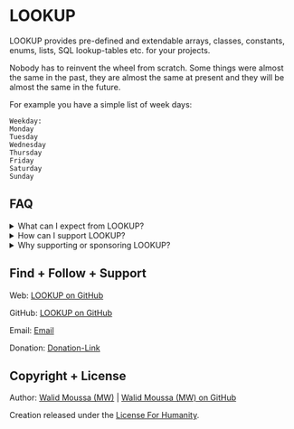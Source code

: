 # LOOKUP
LOOKUP provides pre-defined and extendable arrays, classes, constants, enums, lists, SQL lookup-tables etc. for your projects.

Nobody has to reinvent the wheel from scratch. Some things were almost the same in the past, they are almost the same at present and they will be almost the same in the future.

For example you have a simple list of week days:
~~~
Weekday:
Monday
Tuesday
Wednesday
Thursday
Friday
Saturday
Sunday
~~~

## FAQ
<details>
    <summary>What can I expect from LOOKUP?</summary>
    <p>LOOKUP provides pre-defined and extendable:</p>
    <ul>
        <li>arrays</li>
        <li>classes</li>
        <li>constants</li>
        <li>enums</li>
        <li>lists</li>
        <li>SQL lookup-tables</li>
    </ul>
</details>

<details>
    <summary>How can I support LOOKUP?</summary>
    <p>You are welcome. You can provide support in different ways:</p>
    <ul>
        <li>Create new or extend existing LOOKUPs</li>
        <li>Use LOOKUPs and enrich your projects</li>
        <li>Become a Sponsor and donate, if you use LOOKUP or if you think, that LOOKUP is useful.</li>
    </ul>
</details>

<details>
    <summary>Why supporting or sponsoring LOOKUP?</summary>
    <p>LOOKUP is FREE FOR EVERYONE ! ! !</p>
    <p>For personal and for commercial use.</p>
    <p>LOOKUP is a project of <a href="https://walid-moussa.de" target="_blank">Walid Moussa (MW)</a> under the <a href="https://github.com/mw-it/licenseforhumanity/blob/main/LICENSE.md" target="_blank">License For Humanity</a>.</p>
    <p>MW provides a lot of software and utilities as freeware for the web without requiring the users to pay any fee.</p>
    <p>However, maintaining the web sites, updating the existing utilities and releasing new utilities require to invest a fair amount of time and also money (especially for hosting).</p>
    <p>Do you use LOOKUP or do you find LOOKUP useful?</p>
    <p>Make your decision. <a href="https://donate.stripe.com/eVacO43wkgJV1u8dQV" target="_blank">With your donation you support the development of LOOKUP and other useful free creations/projects/software/utilities.</a></p>
    <p>I greatly appreciate your support!</p>
    <p>Kind regards</p>
    <p><a href="https://github.com/mw-it" target="_blank">Walid Moussa (MW)</a></p>
</details>

## Find + Follow + Support
Web: <a href="https://github.com/mw-it/lookup" target="_blank">LOOKUP on GitHub</a>

GitHub: <a href="https://github.com/mw-it/lookup" target="_blank">LOOKUP on GitHub</a>

Email: <a href="mailto:kontakt@walid-moussa.de" target="_blank">Email</a>

Donation: <a href="https://donate.stripe.com/eVacO43wkgJV1u8dQV" target="_blank">Donation-Link</a>

## Copyright + License
Author: <a href="https://walid-moussa.de" target="_blank">Walid Moussa (MW)</a> | <a href="https://github.com/mw-it" target="_blank">Walid Moussa (MW) on GitHub</a>

Creation released under the <a href="https://github.com/mw-it/lookup/blob/main/LICENSE.md" target="_blank">License For Humanity</a>.
